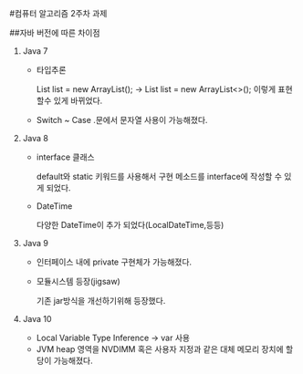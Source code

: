 #컴퓨터 알고리즘 2주차 과제

##자바 버전에 따른 차이점



1. Java 7

   * 타입추론 

     List<String> list  = new ArrayList<String>(); -> List<String> list  = new ArrayList<>(); 이렇게 표현 할수 있게 바뀌었다.

   * Switch ~ Case .문에서 문자열 사용이 가능해졌다.

2. Java 8

   * interface 클래스

     default와 static 키워드를 사용해서 구현 메소드를 interface에 작성할 수 있게 되었다.

   * DateTime

     다양한 DateTime이 추가 되었다(LocalDateTime,등등)

3. Java 9

   * 인터페이스 내에 private 구현체가 가능해졌다.

   * 모듈시스템 등장(jigsaw)

     기존 jar방식을 개선하기위해 등장했다.

4. Java 10

   * Local Variable Type Inference -> var 사용
   * JVM heap 영역을 NVDIMM 혹은 사용자 지정과 같은 대체 메모리 장치에 할당이 가능해졌다.

